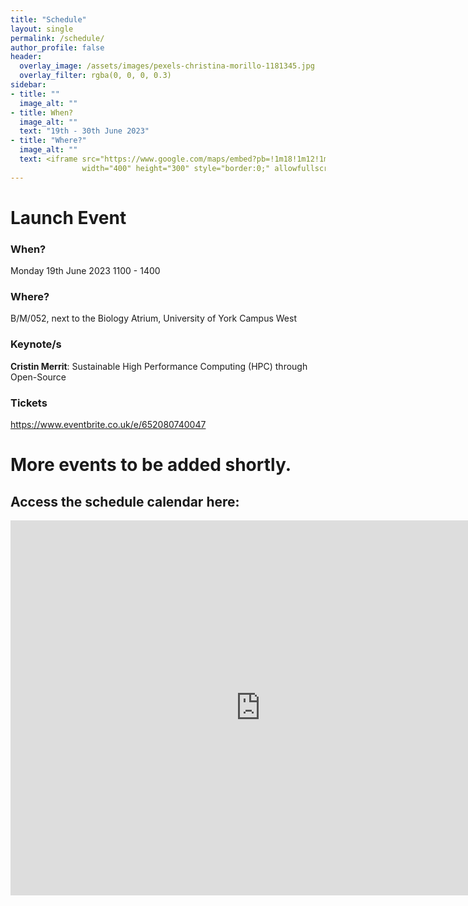 ```yaml
---
title: "Schedule"
layout: single
permalink: /schedule/
author_profile: false
header:
  overlay_image: /assets/images/pexels-christina-morillo-1181345.jpg
  overlay_filter: rgba(0, 0, 0, 0.3)
sidebar:
- title: ""
  image_alt: ""
- title: When?
  image_alt: ""
  text: "19th - 30th June 2023"
- title: "Where?"
  image_alt: ""
  text: <iframe src="https://www.google.com/maps/embed?pb=!1m18!1m12!1m3!1d3320.8228508561547!2d-1.053235900271721!3d53.9463752888051!2m3!1f0!2f0!3f0!3m2!1i1024!2i768!4f13.1!3m3!1m2!1s0x487930324a78a6f3%3A0xe55ee181ddf91d18!2sUniversity%20of%20York!5e0!3m2!1sen!2suk!4v1686601297649!5m2!1sen!2suk" 
                width="400" height="300" style="border:0;" allowfullscreen="" loading="lazy" referrerpolicy="no-referrer-when-downgrade"></iframe>
---
```




# Launch Event

### When?
Monday 19th June 2023
1100 - 1400

### Where?
B/M/052, next to the Biology Atrium, University of York Campus West

### Keynote/s
**Cristin Merrit**: Sustainable High Performance Computing (HPC) through Open-Source 

### Tickets
https://www.eventbrite.co.uk/e/652080740047

# More events to be added shortly.

## Access the schedule calendar here:
<p> <iframe src="https://calendar.google.com/calendar/embed?src=c_3b249f6a8e7c2a81dc52bf3e8d33f90d3e8ff4414c580136ef19058c3f2c2f17%40group.calendar.google.com&ctz=Europe%2FLondon" style="border: 0" width="800" height="600" frameborder="0" scrolling="no"></iframe> </p>
